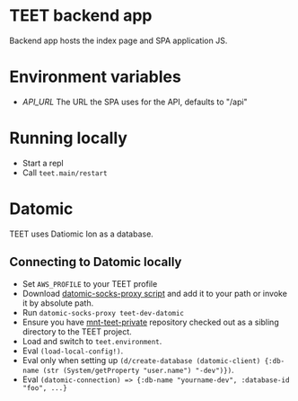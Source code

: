 # TEET backend app

Backend app hosts the index page and SPA application JS.

# Environment variables

- *API_URL* The URL the SPA uses for the API, defaults to "/api"

# Running locally

- Start a repl
- Call `teet.main/restart`


# Datomic

TEET uses Datiomic Ion as a database.

## Connecting to Datomic locally

- Set `AWS_PROFILE` to your TEET profile
- Download [datomic-socks-proxy script](https://docs.datomic.com/cloud/files/datomic-socks-proxy)
  and add it to your path or invoke it by absolute path.
- Run `datomic-socks-proxy teet-dev-datomic`
- Ensure you have
  [mnt-teet-private](https://github.com/solita/mnt-teet-private)
  repository checked out as a sibling directory to the TEET project.
- Load and switch to `teet.environment`.
- Eval `(load-local-config!)`.
- Eval only when setting up `(d/create-database (datomic-client) {:db-name (str (System/getProperty "user.name") "-dev")})`. 
- Eval `(datomic-connection) => {:db-name "yourname-dev", :database-id "foo", ...}`
